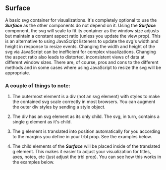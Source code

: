 ## Surface

A basic svg container for visualizations.
It's completely optional to use the ***Surface*** as the other components do not depend on it.
Using the ***Surface*** component, the svg will scale to fit its container as the window size adjusts but maintain a constant aspect ratio (unless you update the view prop).
This is an alternative to using JavaScript listeners to update the svg's width and height in response to resize events.
Changing the width and height of the svg via JavaScript can be inefficient for complex visualizations.
Changing the aspect ratio also leads to distorted, inconsistent views of data at different window sizes.
There are, of course, pros and cons to the different methods and in some cases where using JavaScript to resize the svg will be appropriate.

### A couple of things to note:

1. The outermost element is a div (not an svg element) with styles to make the contained svg scale correctly in most browsers.
You can augment the outer div styles by sending a style object. 

2. The div has an svg element as its only child. The svg, in turn, contains a single g element as it's child.

3. The g element is translated into position automatically for you according to the margins you define in your trbl prop. See the examples below.

4. The child elements of the ***Surface*** will be placed inside of the translated g element.
This makes it easier to adjust your visualization for titles, axes, notes, etc (just adjust the trbl prop).
You can see how this works in the examples below.

